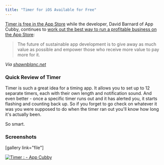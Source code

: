```yaml
---
title: "Timer for iOS Available for Free"
---
```

<p><a href="http://target.georiot.com/Proxy.ashx?grid=9646&id=6PFrOqNV4B8&offerid=162397&type=3&subid=0&tmpid=3664&RD_PARM1=http%253A%252F%252Fitunes.apple.com%252Fca%252Fapp%252Ftimer%252Fid507518845%253Fmt%253D8%2526uo%253D4%2526partnerId%253D30" target="itunes_store">Timer is free in the App Store</a> while the developer, David Barnard of App Cubby, continues to <a href="http://appcubby.com/blog/the-sparrow-opportunity/">work out the best way to run a profitable business on the App Store</a>:</p>
<blockquote><p>
  The future of sustainable app development is to give away as much value as possible and empower those who receive more value to pay more for it.
</p></blockquote>
<p><em>Via <a href="http://shawnblanc.net/2012/08/barnard-fremium/">shawnblanc.net</a></em></p>
<h3>Quick Review of Timer</h3>
<p>Timer is such a great idea for a timing app. It allows you to set up to 12 separate timers, each with their own length and notification sound. And even better - once a specific timer runs out and it has alerted you, it starts flashing and counting back up. So if you forget to go check on whatever it was you were supposed to do when the timer ran out you'll know how long it's actually been.</p>
<p>So smart.</p>
<h3>Screenshots</h3>
<p>[gallery link="file"]</p>
<p><a href="http://target.georiot.com/Proxy.ashx?grid=9646&id=6PFrOqNV4B8&offerid=162397&type=3&subid=0&tmpid=3664&RD_PARM1=http%253A%252F%252Fitunes.apple.com%252Fca%252Fapp%252Ftimer%252Fid507518845%253Fmt%253D8%2526uo%253D4%2526partnerId%253D30" target="itunes_store"><img src="http://r.mzstatic.com/images/web/linkmaker/badge_appstore-lrg.gif" alt="Timer : - App Cubby" style="border: 0;"/></a></p>
